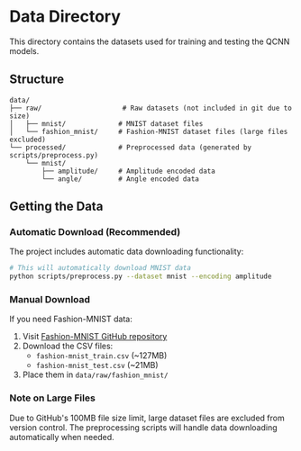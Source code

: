 # Data Directory

This directory contains the datasets used for training and testing the QCNN models.

## Structure

```
data/
├── raw/                    # Raw datasets (not included in git due to size)
│   ├── mnist/             # MNIST dataset files
│   └── fashion_mnist/     # Fashion-MNIST dataset files (large files excluded)
└── processed/             # Preprocessed data (generated by scripts/preprocess.py)
    └── mnist/
        ├── amplitude/     # Amplitude encoded data
        └── angle/         # Angle encoded data
```

## Getting the Data

### Automatic Download (Recommended)

The project includes automatic data downloading functionality:

```bash
# This will automatically download MNIST data
python scripts/preprocess.py --dataset mnist --encoding amplitude
```

### Manual Download

If you need Fashion-MNIST data:

1. Visit [Fashion-MNIST GitHub repository](https://github.com/zalandoresearch/fashion-mnist)
2. Download the CSV files:
   - `fashion-mnist_train.csv` (~127MB)
   - `fashion-mnist_test.csv` (~21MB)
3. Place them in `data/raw/fashion_mnist/`

### Note on Large Files

Due to GitHub's 100MB file size limit, large dataset files are excluded from version control. The preprocessing scripts will handle data downloading automatically when needed.
